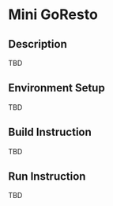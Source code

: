 # Mini GoResto

## Description

TBD

## Environment Setup

TBD

## Build Instruction

TBD

## Run Instruction

TBD
